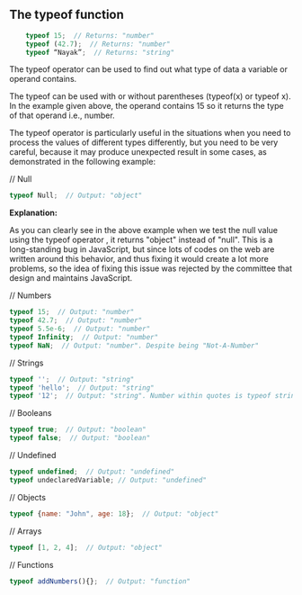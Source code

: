 ## The typeof function

```javascript
    typeof 15;  // Returns: "number"
    typeof (42.7);  // Returns: "number"
    typeof “Nayak”;  // Returns: "string"
```

The typeof operator can be used to find out what type of data a variable or operand contains. 

The typeof can be used with or without parentheses (typeof(x) or typeof x). 
In the example given above, the operand contains 15 so it returns the type of that operand i.e., number.

The typeof operator is particularly useful in the situations when you need to process the values of different types differently, but you need to be very careful, because it may produce unexpected result in some cases, as demonstrated in the following example:

// Null
```javascript
typeof Null;  // Output: "object"
```

**Explanation:**

As you can clearly see in the above example when we test the null value using the typeof operator , it returns "object" instead of "null".
This is a long-standing bug in JavaScript, but since lots of codes on the web are written around this behavior, and thus fixing it would create a lot more problems, so the idea of fixing this issue was rejected by the committee that design and maintains JavaScript.

// Numbers
```javascript
typeof 15;  // Output: "number"
typeof 42.7;  // Output: "number"
typeof 5.5e-6;  // Output: "number"
typeof Infinity;  // Output: "number"
typeof NaN;  // Output: "number". Despite being "Not-A-Number"
```
// Strings
```javascript
typeof '';  // Output: "string"
typeof 'hello';  // Output: "string"
typeof '12';  // Output: "string". Number within quotes is typeof string
```
// Booleans
```javascript
typeof true;  // Output: "boolean"
typeof false;  // Output: "boolean"
```
// Undefined
```javascript
typeof undefined;  // Output: "undefined"
typeof undeclaredVariable; // Output: "undefined"
```
// Objects
```javascript
typeof {name: "John", age: 18};  // Output: "object"
```
// Arrays
```javascript
typeof [1, 2, 4];  // Output: "object"
```
// Functions
```javascript
typeof addNumbers(){};  // Output: "function"
```